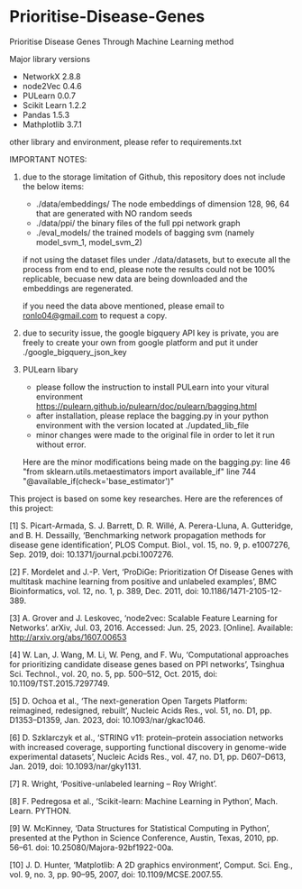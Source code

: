 # Prioritise-Disease-Genes
Prioritise Disease Genes Through Machine Learning method

Major library versions
-	NetworkX 2.8.8
-	node2Vec 0.4.6
-	PULearn 0.0.7
-	Scikit Learn 1.2.2
-	Pandas 1.5.3
-	Mathplotlib 3.7.1

other library and environment, please refer to requirements.txt

IMPORTANT NOTES:
1. due to the storage limitation of Github, this repository does not include the below items:
    - ./data/embeddings/
        The node embeddings of dimension 128, 96, 64 that are generated with NO random seeds
    - ./data/ppi/
        the binary files of the full ppi network graph
    - ./eval_models/
        the trained models of bagging svm (namely model_svm_1, model_svm_2)

   if not using the dataset files under ./data/datasets, but to execute all the process from end to end, 
   please note the results could not be 100% replicable, becuase new data are being downloaded and the embeddings are regenerated. 
    
   if you need the data above mentioned, please email to ronlo04@gmail.com to request a copy.

2. due to security issue, the google bigquery API key is private, you are freely to create your own from google platform and put it under ./google_bigquery_json_key

3. PULearn libary 
    - please follow the instruction to install PULearn into your vitural environment
    https://pulearn.github.io/pulearn/doc/pulearn/bagging.html
    - after installation, please replace the bagging.py in your python environment with the version located at ./updated_lib_file
    - minor changes were made to the original file in order to let it run without error.  

   Here are the minor modifications being made on the bagging.py: 
        line 46   "from sklearn.utils.metaestimators import available_if"
        line 744  "@available_if(check='base_estimator')"

This project is based on some key researches. Here are the references of this project: 

[1]	S. Picart-Armada, S. J. Barrett, D. R. Willé, A. Perera-Lluna, A. Gutteridge, and B. H. Dessailly, ‘Benchmarking network propagation methods for disease gene identification’, PLOS Comput. Biol., vol. 15, no. 9, p. e1007276, Sep. 2019, doi: 10.1371/journal.pcbi.1007276.

[2]	F. Mordelet and J.-P. Vert, ‘ProDiGe: Prioritization Of Disease Genes with multitask machine learning from positive and unlabeled examples’, BMC Bioinformatics, vol. 12, no. 1, p. 389, Dec. 2011, doi: 10.1186/1471-2105-12-389.

[3]	A. Grover and J. Leskovec, ‘node2vec: Scalable Feature Learning for Networks’. arXiv, Jul. 03, 2016. Accessed: Jun. 25, 2023. [Online]. Available: http://arxiv.org/abs/1607.00653

[4]	W. Lan, J. Wang, M. Li, W. Peng, and F. Wu, ‘Computational approaches for prioritizing candidate disease genes based on PPI networks’, Tsinghua Sci. Technol., vol. 20, no. 5, pp. 500–512, Oct. 2015, doi: 10.1109/TST.2015.7297749.

[5]	D. Ochoa et al., ‘The next-generation Open Targets Platform: reimagined, redesigned, rebuilt’, Nucleic Acids Res., vol. 51, no. D1, pp. D1353–D1359, Jan. 2023, doi: 10.1093/nar/gkac1046.

[6]	D. Szklarczyk et al., ‘STRING v11: protein–protein association networks with increased coverage, supporting functional discovery in genome-wide experimental datasets’, Nucleic Acids Res., vol. 47, no. D1, pp. D607–D613, Jan. 2019, doi: 10.1093/nar/gky1131.

[7]	R. Wright, ‘Positive-unlabeled learning – Roy Wright’.

[8]	F. Pedregosa et al., ‘Scikit-learn: Machine Learning in Python’, Mach. Learn. PYTHON.

[9]	W. McKinney, ‘Data Structures for Statistical Computing in Python’, presented at the Python in Science Conference, Austin, Texas, 2010, pp. 56–61. doi: 10.25080/Majora-92bf1922-00a.

[10]	J. D. Hunter, ‘Matplotlib: A 2D graphics environment’, Comput. Sci. Eng., vol. 9, no. 3, pp. 90–95, 2007, doi: 10.1109/MCSE.2007.55.